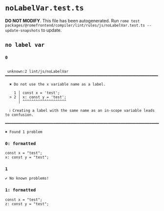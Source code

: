 # `noLabelVar.test.ts`

**DO NOT MODIFY**. This file has been autogenerated. Run `rome test packages/@romefrontend/compiler/lint/rules/js/noLabelVar.test.ts --update-snapshots` to update.

## `no label var`

### `0`

```

 unknown:2 lint/js/noLabelVar ━━━━━━━━━━━━━━━━━━━━━━━━━━━━━━━━━━━━━━━━━━━━━━━━━━━━━━━━━━━━━━━━━━━━━━

  ✖ Do not use the x variable name as a label.

    1 │ const x = 'test';
  > 2 │ x: const y = 'test';
      │ ^^^^^^^^^^^^^^^^^^^^

  ℹ Creating a label with the same name as an in-scope variable leads to confusion.

━━━━━━━━━━━━━━━━━━━━━━━━━━━━━━━━━━━━━━━━━━━━━━━━━━━━━━━━━━━━━━━━━━━━━━━━━━━━━━━━━━━━━━━━━━━━━━━━━━━━

✖ Found 1 problem

```

### `0: formatted`

```
const x = "test";
x: const y = "test";

```

### `1`

```
✔ No known problems!

```

### `1: formatted`

```
const x = "test";
z: const y = "test";

```

